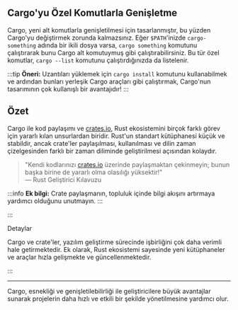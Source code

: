 ## Cargo'yu Özel Komutlarla Genişletme

Cargo, yeni alt komutlarla genişletilmesi için tasarlanmıştır, bu yüzden Cargo'yu değiştirmek zorunda kalmazsınız. Eğer `$PATH`'inizde `cargo-something` adında bir ikili dosya varsa, `cargo something` komutunu çalıştırarak bunu Cargo alt komutuymuş gibi çalıştırabilirsiniz. Bu tür özel komutlar, `cargo --list` komutunu çalıştırdığınızda da listelenir. 

:::tip
**Öneri:** Uzantıları yüklemek için `cargo install` komutunu kullanabilmek ve ardından bunları yerleşik Cargo araçları gibi çalıştırmak, Cargo'nun tasarımının çok kullanışlı bir avantajıdır!
:::

## Özet

Cargo ile kod paylaşımı ve [crates.io](https://crates.io/), Rust ekosistemini birçok farklı görev için yararlı kılan unsurlardan biridir. Rust'un standart kütüphanesi küçük ve stabildir, ancak crate'ler paylaşılması, kullanılması ve dilin zaman çizelgesinden farklı bir zaman diliminde geliştirilmesi açısından kolaydır. 

> "Kendi kodlarınızı [crates.io](https://crates.io/) üzerinde paylaşmaktan çekinmeyin; bunun başka birine de yararlı olma olasılığı yüksektir!"  
> — Rust Geliştirici Kılavuzu

:::info
**Ek bilgi:** Crate paylaşmanın, topluluk içinde bilgi akışını artırmaya yardımcı olduğunu unutmayın.
::: 

:::

Detaylar

Cargo ve crate'ler, yazılım geliştirme sürecinde işbirliğini çok daha verimli hale getirmektedir. Ek olarak, Rust ekosistemi sayesinde yeni kütüphaneler ve araçlar hızla gelişmekte ve güncellenmektedir.


:::

--- 

Cargo, esnekliği ve genişletilebilirliği ile geliştiricilere büyük avantajlar sunarak projelerin daha hızlı ve etkili bir şekilde yönetilmesine yardımcı olur.
